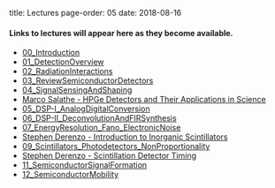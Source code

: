 title: Lectures
page-order: 05
date: 2018-08-16

#### Links to lectures will appear here as they become available.

 - [00_Introduction]({filename}/downloads/00_Introduction.pdf)
 - [01_DetectionOverview]({filename}/downloads/01_DetectionOverview.pdf)
 - [02_RadiationInteractions]({filename}/downloads/02_ReviewRadiationInteractions.pdf)
 - [03_ReviewSemiconductorDetectors]({filename}/downloads/03_ReviewSemiconductorDetectors.pdf)
 - [04_SignalSensingAndShaping]({filename}/downloads/04_SignalSensingAndShaping.pdf)
 - [Marco Salathe - HPGe Detectors and Their Applications in Science]({filename}/downloads/MarcoSalathe_HPGeLecture.pdf)
 - [05_DSP-I_AnalogDigitalConversion](https://bcourses.berkeley.edu/courses/1474357/files)
 - [06_DSP-II_DeconvolutionAndFIRSynthesis](https://bcourses.berkeley.edu/courses/1474357/files)
 - [07_EnergyResolution_Fano_ElectronicNoise]({filename}/downloads/07_ElectronicNoise.pdf)
 - [Stephen Derenzo - Introduction to Inorganic Scintillators](https://bcourses.berkeley.edu/courses/1474357/files?preview=73823609)
 - [09_Scintillators_Photodetectors_NonProportionality]({filename}/downloads/09_Scintillators_Photodetectors_NonProportionality.pdf)
 - [Stephen Derenzo - Scintillation Detector Timing](https://bcourses.berkeley.edu/courses/1474357/files?preview=73880384)
 - [11_SemiconductorSignalFormation]({filename}/downloads/11_SemiconductorSignalFormation.pdf)
 - [12_SemiconductorMobility]({filename}/downloads/12_SemiconductorMobility.pdf)
